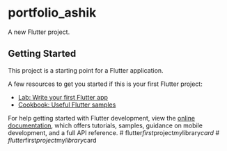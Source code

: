 # portfolio_ashik

A new Flutter project.

## Getting Started

This project is a starting point for a Flutter application.

A few resources to get you started if this is your first Flutter project:

- [Lab: Write your first Flutter app](https://docs.flutter.dev/get-started/codelab)
- [Cookbook: Useful Flutter samples](https://docs.flutter.dev/cookbook)

For help getting started with Flutter development, view the
[online documentation](https://docs.flutter.dev/), which offers tutorials,
samples, guidance on mobile development, and a full API reference.
#   f l u t t e r _ f i r s t _ p r o j e c t _ m y _ l i b r a r y _ c a r d  
 #   f l u t t e r _ f i r s t _ p r o j e c t _ m y _ l i b r a r y _ c a r d  
 